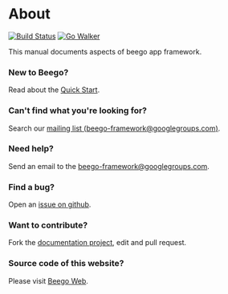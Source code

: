# About

[![Build Status](https://drone.io/github.com/astaxie/beego/status.png)](https://drone.io/github.com/astaxie/beego/latest) [![Go Walker](http://gowalker.org/api/v1/badge)](http://gowalker.org/github.com/astaxie/beego)

This manual documents aspects of beego app framework.

### New to Beego?

Read about the [Quick Start](quickstart).

### Can't find what you're looking for?

Search our [mailing list (beego-framework@googlegroups.com)](https://groups.google.com/forum/#!forum/beego-framework).

### Need help?

Send an email to the [beego-framework@googlegroups.com](mailto:beego-framework@googlegroups.com).

### Find a bug?

Open an [issue on github](https://github.com/astaxie/beego/issues).

### Want to contribute?

Fork the [documentation project](https://github.com/beego/beedoc), edit and pull request.

### Source code of this website?

Please visit [Beego Web](https://github.com/beego/beeweb).

